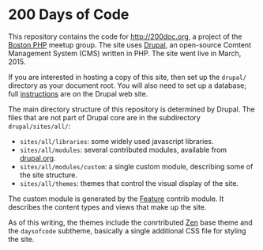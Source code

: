 # 200 Days of Code

This repository contains the code for http://200doc.org, a project of the [Boston PHP](http://www.meetup.com/bostonphp/) meetup group.  The site uses [Drupal](https://www.drupal.org/), an open-source Comtent Management System (CMS) written in PHP.  The site went live in March, 2015.

If you are interested in hosting a copy of this site, then set up the `drupal/` directory as your document root.  You will also need to set up a database; full [instructions](https://www.drupal.org/documentation/install) are on the Drupal web site.

The main directory structure of this repository is determined by Drupal.  The files that are not part of Drupal core are in the subdirectory `drupal/sites/all/`:

- `sites/all/libraries`:  some widely used javascript libraries.
- `sites/all/modules`:  several contributed modules, available from [drupal.org](https://www.drupal.org/project/project_module).
- `sites/all/modules/custom`:  a single custom module, describing some of the site structure.
- `sites/all/themes`:  themes that control the visual display of the site.

The custom module is generated by the [Feature](https://www.drupal.org/project/features) contrib module.  It describes the content types and views that make up the site.

As of this writing, the themes include the conrtributed [Zen](https://www.drupal.org/project/zen) base theme and the `daysofcode` subtheme, basically a single additional CSS file for styling the site.
